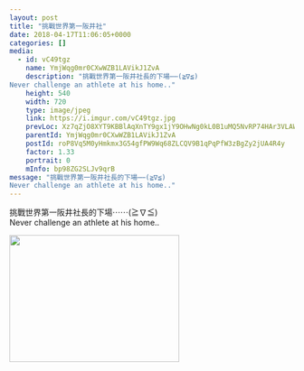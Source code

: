 ```yaml
---
layout: post
title: "挑戰世界第一阪井社" 
date: 2018-04-17T11:06:05+0000 
categories: [] 
media:
  - id: vC49tgz
    name: YmjWqg0mr0CXwWZB1LAVikJ1ZvA
    description: "挑戰世界第一阪井社長的下場⋯⋯(≧∇≦)
Never challenge an athlete at his home.."   
    height: 540
    width: 720
    type: image/jpeg
    link: https://i.imgur.com/vC49tgz.jpg
    prevLoc: Xz7qZjO8XYT9KBBlAqXnTY9gx1jY9OHwNg0kL0B1uMQ5NvRP74HAr3VLAWAvILnJxnWVOjuRo7A0xzEkFjEx46g12lt8Ox3jm7ZliARywPo3NKUVNJ17Z8BJSg47lANDLziRP6q9BD86iY90lgvWmAcjPDpBNglRhYW2zYRqEmFNPPDJXlz2FgYMWzz3KRs1ORWVz7qlCJj7NZEX1OcGPYpY5YvMTpO9yN5lnRT3EKYXvXDPhJNNQ7BZE6UzLKY4o8ONF5r
    parentId: YmjWqg0mr0CXwWZB1LAVikJ1ZvA
    postId: roP8Vq5M0yHmkmx3G54gfPW9Wq68ZLCQV9B1qPqPfW3zBgZy2jUA4R4y
    factor: 1.33
    portrait: 0
    mInfo: bp98ZG2SLJv9qrB
message: "挑戰世界第一阪井社長的下場⋯⋯(≧∇≦)  
Never challenge an athlete at his home.."
---
```


挑戰世界第一阪井社長的下場⋯⋯(≧∇≦)  
Never challenge an athlete at his home..


[//]: #media:  
<a href="https://i.imgur.com/vC49tgz.jpg"><img src="https://i.imgur.com/vC49tgz.jpg" height="225" width="300" /></a> 
 
